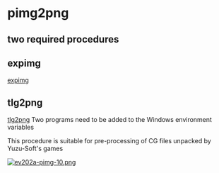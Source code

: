 pimg2png
=
two required procedures
--
expimg
-
[expimg](http://asmodean.reverse.net/pages/expimg.html)

tlg2png 
-
[tlg2png](https://github.com/vn-tools/tlg2png/releases)
Two programs need to be added to the Windows environment variables

This procedure is suitable for pre-processing of CG files unpacked by Yuzu-Soft's games

[![ev202a-pimg-10.png](https://i.postimg.cc/44Msh69m/ev202a-pimg-10.png)](https://postimg.cc/qg89PCQT)
